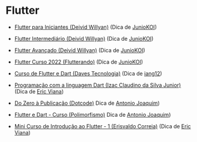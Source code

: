 # Flutter

- [Flutter para Iniciantes (Deivid Willyan)](https://www.youtube.com/watch?v=fcMlPEVSacs&list=PLRpTFz5_57cvo0CHf-AnojOvpznz8YO7S&ab_channel=DeividWillyan%7CFlutter) (Dica de [JunioKOI](https://github.com/Juniokoi))

- [Flutter Intermediário (Deivid Willyan)](https://www.youtube.com/watch?v=14Ahr8S1psk&list=PLRpTFz5_57cvYvKja5Ex92aQ_HNADo4Oh&ab_channel=DeividWillyan%7CFlutter) (Dica de [JunioKOI](https://github.com/Juniokoi))

- [Flutter Avançado (Deivid Willyan)](https://www.youtube.com/watch?v=5rjQ5ooWDoY&list=PLRpTFz5_57cufduUDgiZZqA_k5Q7UV_50&ab_channel=DeividWillyan%7CFlutter) (Dica de [JunioKOI](https://github.com/Juniokoi))

- [Flutter Curso 2022 (Flutterando)](https://www.youtube.com/playlist?list=PLlBnICoI-g-fuy5jZiCufhFip1BlBswI7) (Dica de [JunioKOI](https://github.com/Juniokoi))

- [Curso de Flutter e Dart (Daves Tecnologia)](https://www.youtube.com/playlist?list=PL5EmR7zuTn_aX0pG4oWTyKKQT25Hkq2XG) (Dica de [iang12](https://github.com/iang12))

- [Programação com a linguagem Dart (Izac Claudino da Silva Junior)](https://www.udemy.com/course/programacao-linguagem-dart/) (Dica de [Eric Viana](https://github.com/ericviana))

- [Do Zero à Publicação (Dotcode)](https://www.youtube.com/playlist?list=PLgQHOfYMaGIXTZA-k7NazkifmAvJM1vw6) Dica de [Antonio Joaquim](https://github.com/AntJoaquimDev))

- [Flutter e Dart - Curso (Polimorfismo)](https://www.youtube.com/playlist?list=PLqdwHeoSjEN-9aGd-RxaS_2cyD_AKT0c_) Dica de [Antonio Joaquim](https://github.com/AntJoaquimDev))

- [Mini Curso de Introdução ao Flutter - 1 (Erisvaldo Correia)](https://www.udemy.com/course/mini-curso-de-introducao-ao-flutter/) (Dica de [Eric Viana](https://github.com/ericviana))


